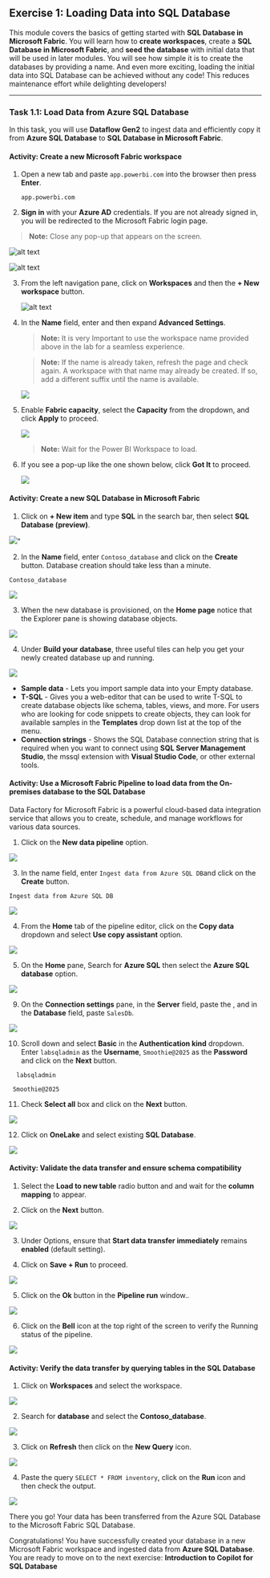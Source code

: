 ## Exercise 1: Loading Data into SQL Database

This module covers the basics of getting started with **SQL Database in Microsoft Fabric**. You will learn how to **create workspaces**, create a **SQL Database in Microsoft Fabric**, and **seed the database** with initial data that will be used in later modules. You will see how simple it is to create the databases by providing a name. And even more exciting, loading the initial data into SQL Database can be achieved without any code! This reduces maintenance effort while delighting developers!

---

### Task 1.1: Load Data from Azure SQL Database

In this task, you will use **Dataflow Gen2** to ingest data and efficiently copy it from **Azure SQL Database** to **SQL Database in Microsoft Fabric**.

#### Activity: Create a new Microsoft Fabric workspace

1. Open a new tab and paste ``app.powerbi.com`` into the browser then press **Enter**.

    ```
    app.powerbi.com
    ```

2. **Sign in** with your **Azure AD** credentials. If you are not already signed in, you will be redirected to the Microsoft Fabric login page.


> **Note:** Close any pop-up that appears on the screen.

![alt text](../media/image5u.png)

![alt text](../media/newu.png)

3. From the left navigation pane, click on **Workspaces** and then the **+ New workspace** button.

   ![alt text](../media/image-7.png)

4. In the **Name** field, enter **<inject key= "WorkspaceName" enableCopy="true"/>** and then expand **Advanced Settings**.

    > **Note:** It is very Important to use the workspace name provided above in the lab for a seamless experience.

    > **Note:** If the name is already taken, refresh the page and check again. A workspace with that name may already be created. If so, add a different suffix until the name is available.

   ![](../media/h15.png)

5. Enable **Fabric capacity**, select the **Capacity** from the dropdown, and click **Apply** to proceed.

   ![](../media/h16.png)

    > **Note:** Wait for the Power BI Workspace to load.

6. If you see a pop-up like the one shown below, click **Got It** to proceed.

   ![](../media/taskflow.png)

#### Activity: Create a new SQL Database in Microsoft Fabric

1. Click on **+ New item** and type **SQL** in the search bar, then select **SQL Database (preview)**.

![](../media/database1.png)"

2. In the **Name** field, enter ```Contoso_database``` and click on the **Create** button. Database creation should take less than a minute.

```
Contoso_database
```

![](../media/n1.png)

3. When the new database is provisioned, on the **Home page** notice that the Explorer pane is showing database objects.

![](../media/f54.png)

4. Under **Build your database**, three useful tiles can help you get your newly created database up and running.

![](../media/06.png)

- **Sample data** - Lets you import sample data into your Empty database.
- **T-SQL** - Gives you a web-editor that can be used to write T-SQL to create database objects like schema, tables, views, and more. For users who are looking for code snippets to create objects, they can look for available samples in the **Templates** drop down list at the top of the menu.
- **Connection strings** - Shows the SQL Database connection string that is required when you want to connect using **SQL Server Management Studio**, the mssql extension with **Visual Studio Code**, or other external tools.


#### Activity: Use a Microsoft Fabric Pipeline to load data from the On-premises database to the SQL Database


Data Factory for Microsoft Fabric is a powerful cloud-based data integration service that allows you to create, schedule, and manage workflows for various data sources. 

1. Click on the **New data pipeline** option.

![](../media/p1.png)

3. In the name field, enter ``Ingest data from Azure SQL DB``and click on the **Create** button.

```
Ingest data from Azure SQL DB
```

![](../media/n2.png)

4. From the **Home** tab of the pipeline editor, click on the **Copy data** dropdown and select **Use copy assistant** option.

![](../media/25.png)

5. On the **Home** pane, Search for **Azure SQL** then select the **Azure SQL database** option.

![](../media/n3.png)



9. On the **Connection settings** pane, in the **Server** field, paste the **<inject key= "SQLServerFqdn" enableCopy="true"/>**, and in the **Database** field, paste ```SalesDb```.

![](../media/p2.png)

10.  Scroll down and select **Basic** in the **Authentication kind** dropdown. Enter ``labsqladmin`` as the **Username**, ``Smoothie@2025`` as the **Password** and click on the **Next** button.

```
  labsqladmin
```

```
 Smoothie@2025
```

11. Check **Select all** box and click on the **Next** button.

![](../media/n5.png)

12. Click on **OneLake** and select existing **SQL Database**.

![](../media/n6.png)


#### Activity: Validate the data transfer and ensure schema compatibility

1. Select the **Load to new table** radio button and and wait for the **column mapping** to appear.

2. Click on the **Next** button.

![](../media/n7.png)

3. Under Options, ensure that **Start data transfer immediately** remains **enabled** (default setting).

4. Click on **Save + Run** to proceed.

![](../media/n8.png)

5. Click on the **Ok** button in the **Pipeline run** window..

![](../media/datapipeline12.png)

6. Click on the **Bell** icon at the top right of the screen to verify the Running status of the pipeline.

![](../media/datapipeline14.png)

#### Activity: Verify the data transfer by querying tables in the SQL Database

1. Click on **Workspaces** and select the **<inject key= "WorkspaceName" enableCopy="true"/>** workspace.

![](../media/wss.png)

2. Search for **database** and select the **Contoso_database**.

![](../media/n9.png)

3. Click on **Refresh** then click on the **New Query** icon.

![](../media/database3.png)

4. Paste the query ```SELECT * FROM inventory```, click on the **Run** icon and then check the output.

![](../media/dim3u.png)

There you go! Your data has been transferred from the Azure SQL Database to the Microsoft Fabric SQL Database.

Congratulations! You have successfully created your database in a new Microsoft Fabric workspace and ingested data from **Azure SQL Database**. You are ready to move on to the next exercise: **Introduction to Copilot for SQL Database**
